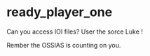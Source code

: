 # ready_player_one

Can you access IOI files? User the sorce Luke !

Rember the OSSIAS is counting on you.
